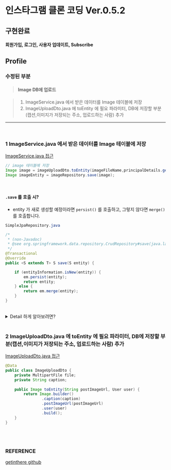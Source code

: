 # 인스타그램 클론 코딩 Ver.0.5.2

## 구현완료

>
#### 회원가입, 로그인, 사용자 업데이트, Subscribe


## Profile

### 수정된 부분

> #### Image DB에 업로드

>1. ImageService.java 에서 받은 데이터를 Image 테이블에 저장
>2. ImageUploadDto.java 에 toEntity 에 필요 파라미터, DB에 저장할 부분(캡션,이미지가 저장되는 주소, 업로드하는 사람) 추가

---

<br/>

### 1 ImageService.java 에서 받은 데이터를 Image 테이블에 저장

[ImageService.java 접근](./src/main/java/com/cos/photogramstart/service/ImageService.java)

```java
// image 테이블에 저장
Image image = imageUploadDto.toEntity(imageFileName,principalDetails.getUser());
Image imageEntity = imageRepository.save(image);
```

<br/>

#### `.save` 를 호출 시?


* entity 가 새로 생성할 예정이라면 `persist()` 를 호출하고, 그렇지 않다면 `merge()` 를 호출합니다.

```java
SimpleJpaRepository.java

/*
 * (non-Javadoc)
 * @see org.springframework.data.repository.CrudRepository#save(java.lang.Object)
 */
@Transactional
@Override
public <S extends T> S save(S entity) {

	if (entityInformation.isNew(entity)) {
		em.persist(entity);
		return entity;
	} else {
		return em.merge(entity);
	}
}
```

<br/>

<details>
  <summary> Detail 하게 알아보려면? </summary>
	<a href="https://velog.io/@rainmaker007/spring-data-jpa-save-%EB%8F%99%EC%9E%91-%EC%9B%90%EB%A6%AC">spring-data-jpa save 동작 원리-Simple is best. 백엔드개발자</a>
</details>

<br/>

### 2 ImageUploadDto.java 에 toEntity 에 필요 파라미터, DB에 저장할 부분(캡션,이미지가 저장되는 주소, 업로드하는 사람) 추가

[ImageUploadDto.java 접근](./src/main/java/com/cos/photogramstart/web/dto/image/ImageUploadDto.java)


```java
@Data
public class ImageUploadDto {
	private MultipartFile file;
	private String caption;
	
	public Image toEntity(String postImageUrl, User user) {
		return Image.builder()
				.caption(caption)
				.postImageUrl(postImageUrl)
				.user(user)
				.build();
	}
}
```

<br/><br/>

### REFERENCE

>
[getinthere github](https://github.com/codingspecialist/EaszUp-Springboot-Photogram-Start)
